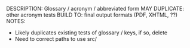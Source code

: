 DESCRIPTION: Glossary / acronym / abbreviated form
MAY DUPLICATE: other acronym tests
BUILD TO: final output formats (PDF, XHTML, ??)
NOTES: 
* Likely duplicates existing tests of glossary / keys, if so, delete
* Need to correct paths to use src/